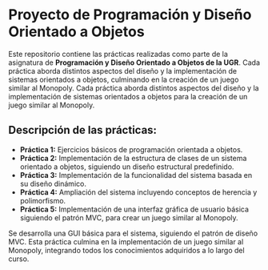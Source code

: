 # Proyecto de Programación y Diseño Orientado a Objetos

Este repositorio contiene las prácticas realizadas como parte de la asignatura de **Programación y Diseño Orientado a Objetos de la UGR**. Cada práctica aborda distintos aspectos del diseño y la implementación de sistemas orientados a objetos, culminando en la creación de un juego similar al Monopoly.
Cada práctica aborda distintos aspectos del diseño y la implementación de sistemas orientados a objetos para la creación de un juego similar al Monopoly.

## Descripción de las prácticas:

- **Práctica 1:** Ejercicios básicos de programación orientada a objetos.
- **Práctica 2:** Implementación de la estructura de clases de un sistema orientado a objetos, siguiendo un diseño estructural predefinido.
- **Práctica 3:** Implementación de la funcionalidad del sistema basada en su diseño dinámico.
- **Práctica 4:** Ampliación del sistema incluyendo conceptos de herencia y polimorfismo.
- **Práctica 5:** Implementación de una interfaz gráfica de usuario básica siguiendo el patrón MVC, para crear un juego similar al Monopoly.

Se desarrolla una GUI básica para el sistema, siguiendo el patrón de diseño MVC. Esta práctica culmina en la implementación de un juego similar al Monopoly, integrando todos los conocimientos adquiridos a lo largo del curso.

